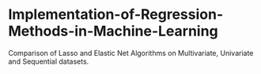 # Implementation-of-Regression-Methods-in-Machine-Learning

Comparison of Lasso and Elastic Net Algorithms on Multivariate, Univariate and Sequential datasets.
